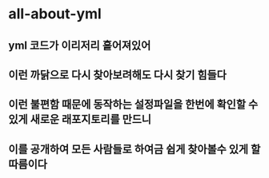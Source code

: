 # all-about-yml
## yml 코드가 이리저리 흩어져있어 
## 이런 까닭으로 다시 찾아보려해도 다시 찾기 힘들다
## 이런 불편함 때문에 동작하는 설정파일을 한번에 확인할 수 있게 새로운 래포지토리를 만드니
## 이를 공개하여 모든 사람들로 하여금 쉽게 찾아볼수 있게 할 따름이다 
